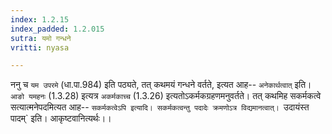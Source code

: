 ```yaml
---
index: 1.2.15
index_padded: 1.2.015
sutra: यमो गन्धने
vritti: nyasa

---
```

ननु च `यम उपरमे` (धा.पा.984) इति पठ्यते, तत् कथमयं गन्धने वर्तते, इत्यत आह-- `अनेकार्थत्वात्` इति। `आङो यमहनः` (1.3.28) इत्यत्र `अकर्मकाच्च` (1.3.26) इत्यतोऽकर्मकग्रहणमनुवर्तते। तत् कथमिह सकर्मकत्वे सत्यात्मनेपदमित्यत आह-- `सकर्मकत्वेऽपि इत्यादि। सकर्मकत्वन्तु पदादेः क्रमणोऽत्र विद्यमानत्वात्। `उदायंस्त पादम्` इति। आकृष्टवानित्यर्थः।।